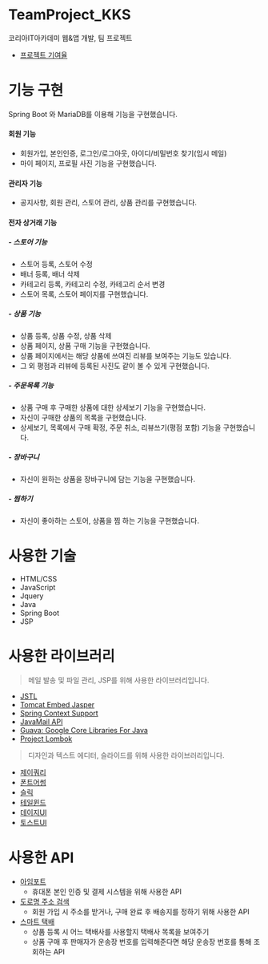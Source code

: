 # TeamProject_KKS
코리아IT아카데미 웹&amp;앱 개발, 팀 프로젝트

- [프로젝트 기여율](https://github.com/Oyat0824/TeamProject_KKS/graphs/contributors)

# 기능 구현
Spring Boot 와 MariaDB를 이용해 기능을 구현했습니다.
#### 회원 기능
- 회원가입, 본인인증, 로그인/로그아웃, 아이디/비밀번호 찾기(임시 메일)
- 마이 페이지, 프로필 사진 기능을 구현했습니다.

#### 관리자 기능
- 공지사항, 회원 관리, 스토어 관리, 상품 관리를 구현했습니다.

#### 전자 상거래 기능
##### - 스토어 기능
- 스토어 등록, 스토어 수정
- 배너 등록, 배너 삭제
- 카테고리 등록, 카테고리 수정, 카테고리 순서 변경
- 스토어 목록, 스토어 페이지를 구현했습니다.

##### - 상품 기능
- 상품 등록, 상품 수정, 상품 삭제
- 상품 페이지, 상품 구매 기능을 구현했습니다.
- 상품 페이지에서는 해당 상품에 쓰여진 리뷰를 보여주는 기능도 있습니다.
- 그 외 평점과 리뷰에 등록된 사진도 같이 볼 수 있게 구현했습니다.

##### - 주문목록 기능
- 상품 구매 후 구매한 상품에 대한 상세보기 기능을 구현했습니다.
- 자신이 구매한 상품의 목록을 구현했습니다.
- 상세보기, 목록에서 구매 확정, 주문 취소, 리뷰쓰기(평점 포함) 기능을 구현했습니다.

##### - 장바구니
- 자신이 원하는 상품을 장바구니에 담는 기능을 구현했습니다.

##### - 찜하기
- 자신이 좋아하는 스토어, 상품을 찜 하는 기능을 구현했습니다.

# 사용한 기술
- HTML/CSS
- JavaScript
- Jquery
- Java
- Spring Boot
- JSP

# 사용한 라이브러리
> 메일 발송 및 파일 관리, JSP를 위해 사용한 라이브러리입니다.
- [JSTL](https://mvnrepository.com/artifact/javax.servlet/jstl)
- [Tomcat Embed Jasper](https://mvnrepository.com/artifact/org.apache.tomcat.embed/tomcat-embed-jasper)
- [Spring Context Support](https://mvnrepository.com/artifact/org.springframework/spring-context-support)
- [JavaMail API](https://mvnrepository.com/artifact/com.sun.mail/javax.mail)
- [Guava: Google Core Libraries For Java](https://mvnrepository.com/artifact/com.google.guava/guava)
- [Project Lombok](https://mvnrepository.com/artifact/org.projectlombok/lombok)

> 디자인과 텍스트 에디터, 슬라이드를 위해 사용한 라이브러리입니다.
- [제이쿼리](https://jquery.com/)
- [폰트어썸](https://fontawesome.com/)
- [슬릭](https://kenwheeler.github.io/slick/)
- [테일윈드](https://tailwindcss.com/)
- [데이지UI](https://daisyui.com/)
- [토스트UI](https://ui.toast.com/)

# 사용한 API
- [아임포트](https://portone.io/korea/ko)
  - 휴대폰 본인 인증 및 결제 시스템을 위해 사용한 API
- [도로명 주소 검색](https://business.juso.go.kr/addrlink/openApi/apiExprn.do)
  - 회원 가입 시 주소를 받거나, 구매 완료 후 배송지를 정하기 위해 사용한 API
- [스마트 택배](https://tracking.sweettracker.co.kr/)
  - 상품 등록 시 어느 택배사를 사용할지 택배사 목록을 보여주기
  - 상품 구매 후 판매자가 운송장 번호를 입력해준다면 해당 운송장 번호를 통해 조회하는 API
